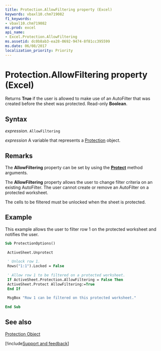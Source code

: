 ```yaml
---
title: Protection.AllowFiltering property (Excel)
keywords: vbaxl10.chm719082
f1_keywords:
- vbaxl10.chm719082
ms.prod: excel
api_name:
- Excel.Protection.AllowFiltering
ms.assetid: dc0b8ab3-ea28-0692-9474-8f81cc395599
ms.date: 06/08/2017
localization_priority: Priority
---
```



# Protection.AllowFiltering property (Excel)

Returns  **True** if the user is allowed to make use of an AutoFilter that was created before the sheet was protected. Read-only **Boolean**.


## Syntax

_expression_. `AllowFiltering`

_expression_ A variable that represents a [Protection](Excel.Protection.md) object.


## Remarks

The  **AllowFiltering** property can be set by using the **[Protect](Excel.Worksheet.Protect.md)** method arguments.

The  **AllowFiltering** property allows the user to change filter criteria on an existing AutoFilter. The user cannot create or remove an AutoFilter on a protected worksheet.

The cells to be filtered must be unlocked when the sheet is protected.


## Example

This example allows the user to filter row 1 on the protected worksheet and notifies the user.


```vb
Sub ProtectionOptions() 
 
 ActiveSheet.Unprotect 
 
 ' Unlock row 1. 
 Rows("1:1").Locked = False 
 
 ' Allow row 1 to be filtered on a protected worksheet. 
 If ActiveSheet.Protection.AllowFiltering = False Then 
 ActiveSheet.Protect AllowFiltering:=True 
 End If 
 
 MsgBox "Row 1 can be filtered on this protected worksheet." 
 
End Sub
```


## See also


[Protection Object](Excel.Protection.md)

[!include[Support and feedback](~/includes/feedback-boilerplate.md)]